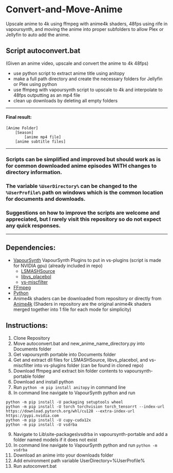 # Convert-and-Move-Anime
Upscale anime to 4k using ffmpeg with anime4k shaders, 48fps using rife in vapoursynth, and moving the anime into proper subfolders to allow Plex or Jellyfin to auto add the anime.

## Script autoconvert.bat
(Given an anime video, upscale and convert the anime to 4k 48fps)
- use python script to extract anime title using anitopy
- make a full path directory and create the necessary folders for Jellyfin or Plex using python
- use ffmpeg with vapoursynth script to upscale to 4k and interpolate to 48fps outputting as an mp4 file
- clean up downloads by deleting all empty folders
-----------------------------------------------

#### Final result:
    [Anime Folder]
	    [Season]
	        [anime mp4 file]
		[anime subtitle files]
-----------------------------------------------

### Scripts can be simplified and improved but should work as is for common downloaded anime episodes **WITH** changes to directory information.
### The variable `%UserDirectory%` can be changed to the `%UserProfile%` path on windows which is the common location for documents and downloads.
### Suggestions on how to improve the scripts are welcome and appreciated, but I rarely visit this repository so do not expect any quick responses.
-----------------------------------------------

## Dependencies:
  - [VapourSynth](https://www.vapoursynth.com/doc/installation.html)
    VapourSynth Plugins to put in vs-plugins (script is made for NVIDIA gpu) (already included in repo)
      - [LSMASHSource](https://github.com/HomeOfAviSynthPlusEvolution/L-SMASH-Works/releases/)
      - [libvs_placebol](https://github.com/Lypheo/vs-placebo/releases)
      - [vs-miscfilter](https://github.com/vapoursynth/vs-miscfilters-obsolete/releases)
  - [FFmpeg](https://ffmpeg.org/download.html)
  - [Python](https://www.python.org/downloads/)
  - Anime4k shaders can be downloaded from repository or directly from [Anime4k](https://github.com/bloc97/Anime4K) (Shaders in repository are the original anime4k shaders merged together into 1 file for each mode for simplicity)

## Instructions:
1. Clone Repository
2. Move autoconvert.bat and new_anime_name_directory.py into Documents folder
3. Get vapoursynth portable into Documents folder
4. Get and extract dll files for LSMASHSource, libvs_placebol, and vs-miscfilter into vs-plugins folder (can be found in cloned repo)
5. Download ffmpeg and extract bin folder contents to vapoursynth-portable folder
6. Download and install python
7. Run `python -m pip install anitopy` in command line
8. In command line navigate to VapourSynth python and run 
```command
python -m pip install -U packaging setuptools wheel
python -m pip install -U torch torchvision torch_tensorrt --index-url https://download.pytorch.org/whl/cu128 --extra-index-url https://pypi.nvidia.com
python -m pip install -U cupy-cuda12x
python -m pip install -U vsdrba
```
9. Navigate to Lib\site-packages\vsdrba in vapoursynth-portable and add a folder named models if it does not exist
10. In command line navigate to VapourSynth python and run `python -m vsdrba`
11. Download an anime into your downloads folder
12. Add environment path variable UserDirectory=%UserProfile%
13. Run autoconvert.bat
